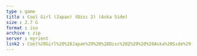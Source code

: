 ```yaml
---
type : game
title : Cool Girl (Japan) (Disc 2) (Aska Side)
size : 2.7 G
format : iso
archive : zip
server : myrient
link2 : Cool%20Girl%20%28Japan%29%20%28Disc%202%29%20%28Aska%20Side%29
---
```

